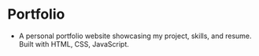 # Portfolio
- A personal portfolio website showcasing my project, skills, and resume. Built with HTML, CSS, JavaScript.